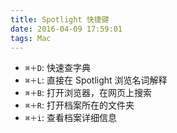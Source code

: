 ```yaml
---
title: Spotlight 快捷键
date: 2016-04-09 17:59:01
tags: Mac
---
```


* `⌘＋D`: 快速查字典
* `⌘＋L`: 直接在 Spotlight 浏览名词解释
* `⌘＋B`: 打开浏览器，在网页上搜索
* `⌘＋R`: 打开档案所在的文件夹
* `⌘＋i`: 查看档案详细信息
